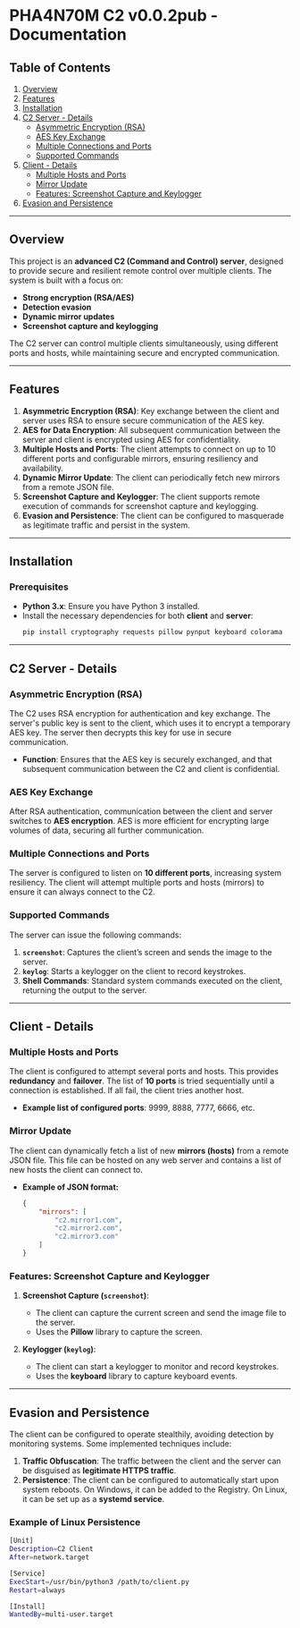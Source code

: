 # PHA4N70M C2 v0.0.2pub - Documentation

## Table of Contents

1. [Overview](#overview)
2. [Features](#features)
3. [Installation](#installation)
4. [C2 Server - Details](#c2-server---details)
    - [Asymmetric Encryption (RSA)](#asymmetric-encryption-rsa)
    - [AES Key Exchange](#aes-key-exchange)
    - [Multiple Connections and Ports](#multiple-connections-and-ports)
    - [Supported Commands](#supported-commands)
5. [Client - Details](#client---details)
    - [Multiple Hosts and Ports](#multiple-hosts-and-ports)
    - [Mirror Update](#mirror-update)
    - [Features: Screenshot Capture and Keylogger](#features-screenshot-capture-and-keylogger)
6. [Evasion and Persistence](#evasion-and-persistence)

---

## Overview

This project is an **advanced C2 (Command and Control) server**, designed to provide secure and resilient remote control over multiple clients. The system is built with a focus on:
- **Strong encryption (RSA/AES)**
- **Detection evasion**
- **Dynamic mirror updates**
- **Screenshot capture and keylogging**

The C2 server can control multiple clients simultaneously, using different ports and hosts, while maintaining secure and encrypted communication.

---

## Features

1. **Asymmetric Encryption (RSA)**: Key exchange between the client and server uses RSA to ensure secure communication of the AES key.
2. **AES for Data Encryption**: All subsequent communication between the server and client is encrypted using AES for confidentiality.
3. **Multiple Hosts and Ports**: The client attempts to connect on up to 10 different ports and configurable mirrors, ensuring resiliency and availability.
4. **Dynamic Mirror Update**: The client can periodically fetch new mirrors from a remote JSON file.
5. **Screenshot Capture and Keylogger**: The client supports remote execution of commands for screenshot capture and keylogging.
6. **Evasion and Persistence**: The client can be configured to masquerade as legitimate traffic and persist in the system.

---

## Installation

### Prerequisites

- **Python 3.x**: Ensure you have Python 3 installed.
- Install the necessary dependencies for both **client** and **server**:
    ```bash
    pip install cryptography requests pillow pynput keyboard colorama
    ```

---

## C2 Server - Details

### Asymmetric Encryption (RSA)

The C2 uses RSA encryption for authentication and key exchange. The server's public key is sent to the client, which uses it to encrypt a temporary AES key. The server then decrypts this key for use in secure communication.

- **Function**: Ensures that the AES key is securely exchanged, and that subsequent communication between the C2 and client is confidential.

### AES Key Exchange

After RSA authentication, communication between the client and server switches to **AES encryption**. AES is more efficient for encrypting large volumes of data, securing all further communication.

### Multiple Connections and Ports

The server is configured to listen on **10 different ports**, increasing system resiliency. The client will attempt multiple ports and hosts (mirrors) to ensure it can always connect to the C2.

### Supported Commands

The server can issue the following commands:

1. **`screenshot`**: Captures the client’s screen and sends the image to the server.
2. **`keylog`**: Starts a keylogger on the client to record keystrokes.
3. **Shell Commands**: Standard system commands executed on the client, returning the output to the server.

---

## Client - Details

### Multiple Hosts and Ports

The client is configured to attempt several ports and hosts. This provides **redundancy** and **failover**. The list of **10 ports** is tried sequentially until a connection is established. If all fail, the client tries another host.

- **Example list of configured ports**: 9999, 8888, 7777, 6666, etc.

### Mirror Update

The client can dynamically fetch a list of new **mirrors (hosts)** from a remote JSON file. This file can be hosted on any web server and contains a list of new hosts the client can connect to.

- **Example of JSON format:**
    ```json
    {
        "mirrors": [
            "c2.mirror1.com",
            "c2.mirror2.com",
            "c2.mirror3.com"
        ]
    }
    ```

### Features: Screenshot Capture and Keylogger

1. **Screenshot Capture (`screenshot`)**:
    - The client can capture the current screen and send the image file to the server.
    - Uses the **Pillow** library to capture the screen.
   
2. **Keylogger (`keylog`)**:
    - The client can start a keylogger to monitor and record keystrokes.
    - Uses the **keyboard** library to capture keyboard events.

---

## Evasion and Persistence

The client can be configured to operate stealthily, avoiding detection by monitoring systems. Some implemented techniques include:

1. **Traffic Obfuscation**: The traffic between the client and the server can be disguised as **legitimate HTTPS traffic**.
2. **Persistence**: The client can be configured to automatically start upon system reboots. On Windows, it can be added to the Registry. On Linux, it can be set up as a **systemd service**.

### Example of Linux Persistence
```bash
[Unit]
Description=C2 Client
After=network.target

[Service]
ExecStart=/usr/bin/python3 /path/to/client.py
Restart=always

[Install]
WantedBy=multi-user.target
